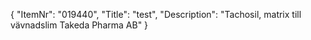 {
  "ItemNr": "019440",
  "Title": "test",
  "Description": "Tachosil, matrix till vävnadslim Takeda Pharma AB"
}